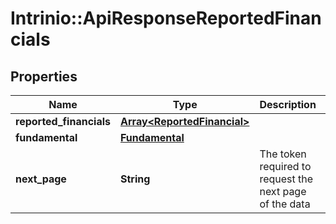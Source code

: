 # Intrinio::ApiResponseReportedFinancials

## Properties
Name | Type | Description | Notes
------------ | ------------- | ------------- | -------------
**reported_financials** | [**Array&lt;ReportedFinancial&gt;**](ReportedFinancial.md) |  | [optional] 
**fundamental** | [**Fundamental**](Fundamental.md) |  | [optional] 
**next_page** | **String** | The token required to request the next page of the data | [optional] 


